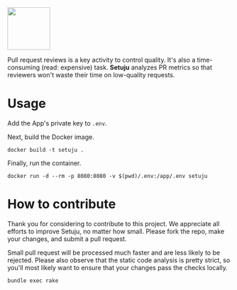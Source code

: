 <img src="https://avatars2.githubusercontent.com/in/220165" width="96px" height="96px"/>

Pull request reviews is a key activity to control quality. It's also a
time-consuming (read: expensive) task. **Setuju** analyzes PR metrics so that
reviewers won't waste their time on low-quality requests.

# Usage

Add the App's private key to `.env`.

Next, build the Docker image.

```
docker build -t setuju .
```

Finally, run the container.

```
docker run -d --rm -p 8080:8080 -v $(pwd)/.env:/app/.env setuju
```

# How to contribute

Thank you for considering to contribute to this project. We appreciate all
efforts to improve Setuju, no matter how small. Please fork the repo, make your
changes, and submit a pull request.

Small pull request will be processed much faster and are less likely to be
rejected. Please also observe that the static code analysis is pretty strict,
so you'll most likely want to ensure that your changes pass the checks locally.

```bash
bundle exec rake
```
